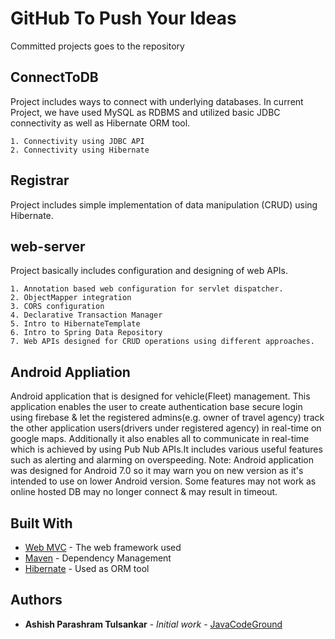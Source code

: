 # GitHub To Push Your Ideas

Committed projects goes to the repository

## ConnectToDB

Project includes ways to connect with underlying databases.
In current Project, we have used MySQL as RDBMS and utilized basic JDBC connectivity as well as Hibernate ORM tool.

```
1. Connectivity using JDBC API
2. Connectivity using Hibernate
```

## Registrar

Project includes simple implementation of data manipulation (CRUD) using Hibernate.

## web-server

Project basically includes configuration and designing of web APIs.

```
1. Annotation based web configuration for servlet dispatcher.
2. ObjectMapper integration 
3. CORS configuration
4. Declarative Transaction Manager
5. Intro to HibernateTemplate
6. Intro to Spring Data Repository
7. Web APIs designed for CRUD operations using different approaches.
```

## Android Appliation

Android application that is designed for vehicle(Fleet) management. This application enables the user to create authentication base secure login using firebase & let the registered admins(e.g. owner of travel agency) track the other application users(drivers under registered agency) in real-time on google maps. Additionally it also enables all to communicate in real-time which is achieved by using Pub Nub APIs.It includes various useful features such as alerting and alarming on overspeeding.
Note: Android application was designed for Android 7.0 so it may warn you on new version as it's intended to use on lower Android version. Some features may not work as online hosted DB may no longer connect & may result in timeout.

## Built With

* [Web MVC](https://docs.spring.io/spring/docs/3.2.x/spring-framework-reference/html/mvc.html) - The web framework used
* [Maven](https://maven.apache.org/) - Dependency Management
* [Hibernate](https://hibernate.org/orm/) - Used as ORM tool

## Authors

* **Ashish Parashram Tulsankar** - *Initial work* - [JavaCodeGround](https://github.com/AshishTulsankar28/JavaCodeGround/)


